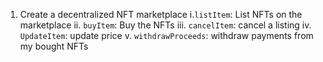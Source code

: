 1. Create a decentralized NFT marketplace
   i.`listItem`: List NFTs on the marketplace
   ii. `buyItem`: Buy the NFTs
   iii. `cancelItem`: cancel a listing
   iv. `UpdateItem`: update price
   v. `withdrawProceeds`: withdraw payments from my bought NFTs
